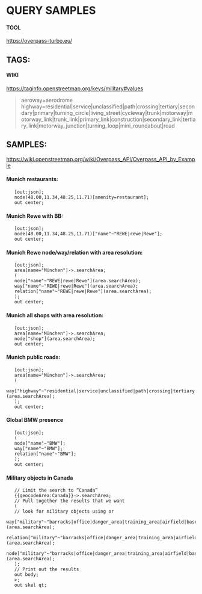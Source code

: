 # QUERY SAMPLES

#### TOOL
https://overpass-turbo.eu/

## TAGS:

#### WIKI
https://taginfo.openstreetmap.org/keys/military#values

> aeroway=aerodrome
> highway=residential|service|unclassified|path|crossing|tertiary|secondary|primary|turning_circle|living_street|cycleway|trunk|motorway|motorway_link|trunk_link|primary_link|construction|secondary_link|tertiary_link|motorway_junction|turning_loop|mini_roundabout|road

## SAMPLES:

https://wiki.openstreetmap.org/wiki/Overpass_API/Overpass_API_by_Example

#### Munich restaurants:

       [out:json];
       node(48.00,11.34,48.25,11.71)[amenity=restaurant];
       out center;


#### Munich Rewe with BB:

       [out:json];
       node(48.00,11.34,48.25,11.71)["name"~"REWE|rewe|Rewe"];
       out center;

#### Munich Rewe node/way/relation with area resolution:

       [out:json];
       area[name="München"]->.searchArea;
       (
       node["name"~"REWE|rewe|Rewe"](area.searchArea);
       way["name"~"REWE|rewe|Rewe"](area.searchArea);
       relation["name"~"REWE|rewe|Rewe"](area.searchArea);
       );
       out center;

#### Munich all shops with area resolution:

       [out:json];
       area[name="München"]->.searchArea;
       node["shop"](area.searchArea);
       out center;

#### Munich public roads:

       [out:json];
       area[name="München"]->.searchArea;
       (
       way["highway"~"residential|service|unclassified|path|crossing|tertiary|secondary|primary|turning_circle|living_street|cycleway|trunk|motorway|motorway_link|trunk_link|primary_link|construction|secondary_link|tertiary_link|motorway_junction|turning_loop|mini_roundabout|road"](area.searchArea);
       );
       out center;

#### Global BMW presence

       [out:json];
       (
       node["name"~"BMW"];
       way["name"~"BMW"];
       relation["name"~"BMW"];
       );
       out center;

#### Military objects in Canada

       // Limit the search to “Canada”
       {{geocodeArea:Canada}}->.searchArea;
       // Pull together the results that we want
       (
       // look for military objects using or
       way["military"~"barracks|office|danger_area|training_area|airfield|base|naval_base"](area.searchArea);
       relation["military"~"barracks|office|danger_area|training_area|airfield|base|naval_base"](area.searchArea);
       node["military"~"barracks|office|danger_area|training_area|airfield|base|naval_base"](area.searchArea);
       );
       // Print out the results
       out body;
       >;
       out skel qt;
